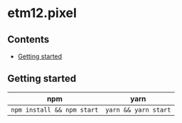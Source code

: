 
# etm12.pixel

## Contents

  - [Getting started](#getting-started)

## Getting started

| npm | yarn |
|-----|------|
| ```npm install && npm start``` | ```yarn && yarn start``` |
